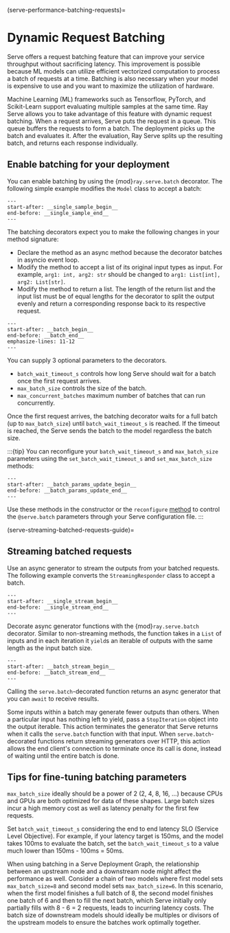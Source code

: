 (serve-performance-batching-requests)=
# Dynamic Request Batching

Serve offers a request batching feature that can improve your service throughput without sacrificing latency. This improvement is possible because ML models can utilize efficient vectorized computation to process a batch of requests at a time. Batching is also necessary when your model is expensive to use and you want to maximize the utilization of hardware.

Machine Learning (ML) frameworks such as Tensorflow, PyTorch, and Scikit-Learn support evaluating multiple samples at the same time.
Ray Serve allows you to take advantage of this feature with dynamic request batching.
When a request arrives, Serve puts the request in a queue. This queue buffers the requests to form a batch. The deployment picks up the batch and evaluates it. After the evaluation, Ray Serve
splits up the resulting batch, and returns each response individually.

## Enable batching for your deployment
You can enable batching by using the {mod}`ray.serve.batch` decorator. The following simple example modifies the `Model` class to accept a batch:
```{literalinclude} ../doc_code/batching_guide.py
---
start-after: __single_sample_begin__
end-before: __single_sample_end__
---
```

The batching decorators expect you to make the following changes in your method signature:
- Declare the method as an async method because the decorator batches in asyncio event loop.
- Modify the method to accept a list of its original input types as input. For example, `arg1: int, arg2: str` should be changed to `arg1: List[int], arg2: List[str]`.
- Modify the method to return a list. The length of the return list and the input list must be of equal lengths for the decorator to split the output evenly and return a corresponding response back to its respective request.

```{literalinclude} ../doc_code/batching_guide.py
---
start-after: __batch_begin__
end-before: __batch_end__
emphasize-lines: 11-12
---
```

You can supply 3 optional parameters to the decorators.
- `batch_wait_timeout_s` controls how long Serve should wait for a batch once the first request arrives.
- `max_batch_size` controls the size of the batch.
- `max_concurrent_batches` maximum number of batches that can run concurrently.

Once the first request arrives, the batching decorator waits for a full batch (up to `max_batch_size`) until `batch_wait_timeout_s` is reached. If the timeout is reached, the Serve sends the batch to the model regardless the batch size.

:::{tip}
You can reconfigure your `batch_wait_timeout_s` and `max_batch_size` parameters using the `set_batch_wait_timeout_s` and `set_max_batch_size` methods:

```{literalinclude} ../doc_code/batching_guide.py
---
start-after: __batch_params_update_begin__
end-before: __batch_params_update_end__
---
```

Use these methods in the constructor or the `reconfigure` [method](serve-user-config) to control the `@serve.batch` parameters through your Serve configuration file.
:::

(serve-streaming-batched-requests-guide)=

## Streaming batched requests

Use an async generator to stream the outputs from your batched requests. The following example converts the `StreamingResponder` class to accept a batch.

```{literalinclude} ../doc_code/batching_guide.py
---
start-after: __single_stream_begin__
end-before: __single_stream_end__
---
```

Decorate async generator functions with the {mod}`ray.serve.batch` decorator. Similar to non-streaming methods, the function takes in a `List` of inputs and in each iteration it `yield`s an iterable of outputs with the same length as the input batch size.

```{literalinclude} ../doc_code/batching_guide.py
---
start-after: __batch_stream_begin__
end-before: __batch_stream_end__
---
```

Calling the `serve.batch`-decorated function returns an async generator that you can `await` to receive results.

Some inputs within a batch may generate fewer outputs than others. When a particular input has nothing left to yield, pass a `StopIteration` object into the output iterable. This action terminates the generator that Serve returns when it calls the `serve.batch` function with that input. When `serve.batch`-decorated functions return streaming generators over HTTP, this action allows the end client's connection to terminate once its call is done, instead of waiting until the entire batch is done.

## Tips for fine-tuning batching parameters

`max_batch_size` ideally should be a power of 2 (2, 4, 8, 16, ...) because CPUs and GPUs are both optimized for data of these shapes. Large batch sizes incur a high memory cost as well as latency penalty for the first few requests.

Set `batch_wait_timeout_s` considering the end to end latency SLO (Service Level Objective). For example, if your latency target is 150ms, and the model takes 100ms to evaluate the batch, set the `batch_wait_timeout_s` to a value much lower than 150ms - 100ms = 50ms.

When using batching in a Serve Deployment Graph, the relationship between an upstream node and a downstream node might affect the performance as well. Consider a chain of two models where first model sets `max_batch_size=8` and second model sets `max_batch_size=6`. In this scenario, when the first model finishes a full batch of 8, the second model finishes one batch of 6 and then to fill the next batch, which Serve initially only partially fills with 8 - 6 = 2 requests, leads to incurring latency costs. The batch size of downstream models should ideally be multiples or divisors of the upstream models to ensure the batches work optimally together.

